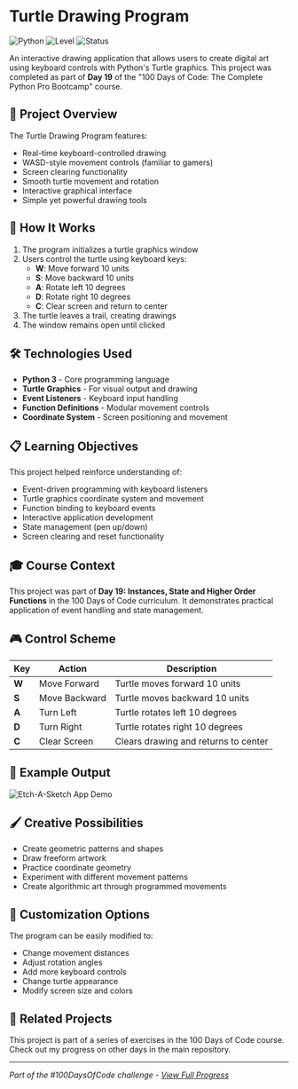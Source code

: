 # Turtle Drawing Program

![Python](https://img.shields.io/badge/Python-3-blue?style=for-the-badge)
![Level](https://img.shields.io/badge/Level-Intermediate-orange?style=for-the-badge)
![Status](https://img.shields.io/badge/Status-Complete-brightgreen?style=for-the-badge)

An interactive drawing application that allows users to create digital art using keyboard controls with Python's Turtle graphics. This project was completed as part of **Day 19** of the "100 Days of Code: The Complete Python Pro Bootcamp" course.

## 🎯 Project Overview

The Turtle Drawing Program features:
- Real-time keyboard-controlled drawing
- WASD-style movement controls (familiar to gamers)
- Screen clearing functionality
- Smooth turtle movement and rotation
- Interactive graphical interface
- Simple yet powerful drawing tools

## 🚀 How It Works

1. The program initializes a turtle graphics window
2. Users control the turtle using keyboard keys:
   - **W**: Move forward 10 units
   - **S**: Move backward 10 units  
   - **A**: Rotate left 10 degrees
   - **D**: Rotate right 10 degrees
   - **C**: Clear screen and return to center
3. The turtle leaves a trail, creating drawings
4. The window remains open until clicked

## 🛠️ Technologies Used

- **Python 3** - Core programming language
- **Turtle Graphics** - For visual output and drawing
- **Event Listeners** - Keyboard input handling
- **Function Definitions** - Modular movement controls
- **Coordinate System** - Screen positioning and movement

## 📋 Learning Objectives

This project helped reinforce understanding of:
- Event-driven programming with keyboard listeners
- Turtle graphics coordinate system and movement
- Function binding to keyboard events
- Interactive application development
- State management (pen up/down)
- Screen clearing and reset functionality

## 🎓 Course Context

This project was part of **Day 19: Instances, State and Higher Order Functions** in the 100 Days of Code curriculum. It demonstrates practical application of event handling and state management.

## 🎮 Control Scheme

| Key | Action | Description |
|-----|--------|-------------|
| **W** | Move Forward | Turtle moves forward 10 units |
| **S** | Move Backward | Turtle moves backward 10 units |
| **A** | Turn Left | Turtle rotates left 10 degrees |
| **D** | Turn Right | Turtle rotates right 10 degrees |
| **C** | Clear Screen | Clears drawing and returns to center |

## 📝 Example Output

![Etch-A-Sketch App Demo](https://github.com/user-attachments/assets/53af2682-69ea-49f4-acbf-abe2ae077271)

## 🖌️ Creative Possibilities

- Create geometric patterns and shapes
- Draw freeform artwork
- Practice coordinate geometry
- Experiment with different movement patterns
- Create algorithmic art through programmed movements

## 🔧 Customization Options

The program can be easily modified to:
- Change movement distances
- Adjust rotation angles
- Add more keyboard controls
- Change turtle appearance
- Modify screen size and colors

## 🔄 Related Projects

This project is part of a series of exercises in the 100 Days of Code course. Check out my progress on other days in the main repository.

---

*Part of the #100DaysOfCode challenge - [View Full Progress](https://github.com/evncosta/100-Days-of-Code)*
